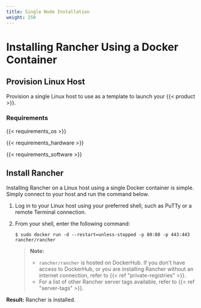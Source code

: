 ```yaml
---
title: Single Node Installation
weight: 250
---
```


# Installing Rancher Using a Docker Container

## Provision Linux Host

Provision a single Linux host to use as a template to launch your {{< product >}}.

### Requirements

{{< requirements_os >}}

{{< requirements_hardware >}}

{{< requirements_software >}}

## Install Rancher

Installing Rancher on a Linux host using a single Docker container is simple. Simply connect to your host and run the command below.

1.	Log in to your Linux host using your preferred shell, such as PuTTy or a remote Terminal connection.

2.	From your shell, enter the following command:

	```
	$ sudo docker run -d --restart=unless-stopped -p 80:80 -p 443:443 rancher/rancher
	```

	>**Note:**
	>- `rancher/rancher` is hosted on DockerHub. If you don't have access to DockerHub, or you are installing Rancher without an internet connection, refer to {{< ref "private-registries" >}}.
	>- For a list of other Rancher server tags available, refer to {{< ref "server-tags" >}}.

**Result:** Rancher is installed.
